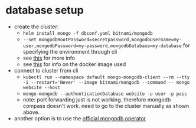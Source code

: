 # database setup

- create the cluster:
  - `helm install mongo -f dbconf.yaml bitnami/mongodb`
  - `--set mongodbRootPassword=secretpassword,mongodbUsername=my-user,mongodbPassword=my-password,mongodbDatabase=my-database` for specifying the environment through cli
  - see [this](https://github.com/bitnami/charts/tree/master/upstreamed/mongodb) for more info
  - see [this](https://github.com/bitnami/bitnami-docker-mongodb) for info on the docker image used
- connect to cluster from cli
  - `kubectl run --namespace default mongo-mongodb-client --rm --tty -i --restart='Never' --image bitnami/mongodb --command -- mongo website --host`
  - `mongo-mongodb --authenticationDatabase website -u user -p pass`
  - note: port forwarding just is not working. therefore mongodb compass doesn't work. need to go to the cluster manually as shown above.
- another option is to use the [official mongodb operator](https://docs.mongodb.com/kubernetes-operator/master/tutorial/install-k8s-operator/)
